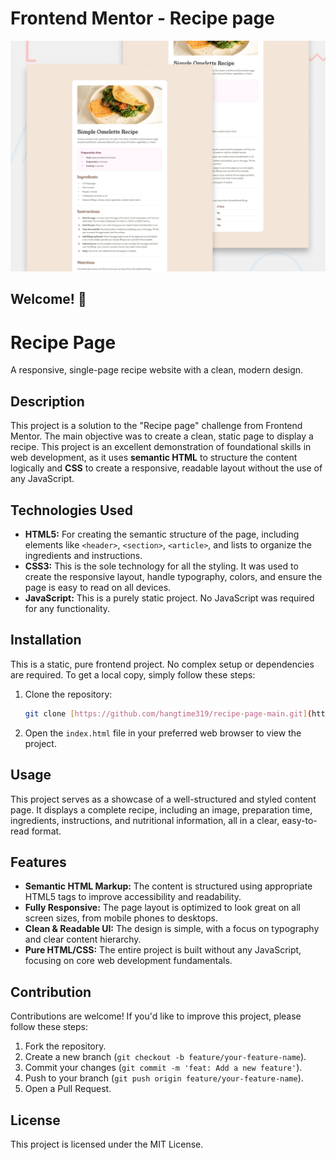 # Frontend Mentor - Recipe page

![Design preview for the Recipe page coding challenge](./design/desktop-preview.jpg)

## Welcome! 👋

# Recipe Page

A responsive, single-page recipe website with a clean, modern design.

## Description

This project is a solution to the "Recipe page" challenge from Frontend Mentor. The main objective was to create a clean, static page to display a recipe. This project is an excellent demonstration of foundational skills in web development, as it uses **semantic HTML** to structure the content logically and **CSS** to create a responsive, readable layout without the use of any JavaScript.

## Technologies Used

* **HTML5:** For creating the semantic structure of the page, including elements like `<header>`, `<section>`, `<article>`, and lists to organize the ingredients and instructions.
* **CSS3:** This is the sole technology for all the styling. It was used to create the responsive layout, handle typography, colors, and ensure the page is easy to read on all devices.
* **JavaScript:** This is a purely static project. No JavaScript was required for any functionality.

## Installation

This is a static, pure frontend project. No complex setup or dependencies are required. To get a local copy, simply follow these steps:

1.  Clone the repository:
    ```bash
    git clone [https://github.com/hangtime319/recipe-page-main.git](https://github.com/hangtime319/recipe-page-main.git)
    ```
2.  Open the `index.html` file in your preferred web browser to view the project.

## Usage

This project serves as a showcase of a well-structured and styled content page. It displays a complete recipe, including an image, preparation time, ingredients, instructions, and nutritional information, all in a clear, easy-to-read format.

## Features

* **Semantic HTML Markup:** The content is structured using appropriate HTML5 tags to improve accessibility and readability.
* **Fully Responsive:** The page layout is optimized to look great on all screen sizes, from mobile phones to desktops.
* **Clean & Readable UI:** The design is simple, with a focus on typography and clear content hierarchy.
* **Pure HTML/CSS:** The entire project is built without any JavaScript, focusing on core web development fundamentals.

## Contribution

Contributions are welcome! If you'd like to improve this project, please follow these steps:

1.  Fork the repository.
2.  Create a new branch (`git checkout -b feature/your-feature-name`).
3.  Commit your changes (`git commit -m 'feat: Add a new feature'`).
4.  Push to your branch (`git push origin feature/your-feature-name`).
5.  Open a Pull Request.

## License

This project is licensed under the MIT License.
